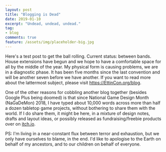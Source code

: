 ```yaml
---
layout: post
title: "Blogging is Dead"
date: 2019-01-10
excerpt: "Undead, undead, undead."
tag:
- blog
comments: true
feature: /assets/img/placeholder-big.jpg
---
```


Here's a test post to get the ball rolling. Current status: between bands. House extensions have begun and we hope to have a comfortable space for all by the middle of the year. My physical form is causing problems, we are in a diagnostic phase. It has been five months since the last convention and will be another seven before we have another. If you want to read more about the lattermost subject, please visit https://EttinCon.org/blog.

One of the other reasons for cobbling another blog together (besides Google Plus being doomed) is that since National Game Design Month (NaGaDeMon) 2018, I have typed about 10,000 words across more than half a dozen tabletop game projects, without bothering to share them with the world. If I do share them, it might be here, in a mixture of design notes, drafts and layout ideas, or possibly released as fundraising/freebie products over on [itch.io](https://ettincon.itch.io).

PS: I'm living in a near-constant flux between terror and exhaustion, but we only have ourselves to blame, in the end. I'd like to apologise to the Earth on behalf of my ancestors, and to our children on behalf of everyone.
